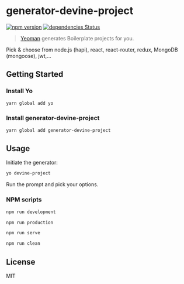# generator-devine-project

[![npm version](https://badge.fury.io/js/generator-devine-project.svg)](https://badge.fury.io/js/generator-devine-project)
[![dependencies Status](https://david-dm.org/duivvv/generator-devine-project/status.svg)](https://david-dm.org/duivvv/generator-devine-project)

> [Yeoman](http://yeoman.io) generates Boilerplate projects for you.

Pick & choose from node.js (hapi), react, react-router, redux, MongoDB (mongoose), jwt,...

## Getting Started

### Install Yo

```bash
yarn global add yo
```

### Install generator-devine-project

```bash
yarn global add generator-devine-project
```

## Usage

Initiate the generator:

```bash
yo devine-project
```

Run the prompt and pick your options.

### NPM scripts


```bash
npm run development
```

```bash
npm run production
```

```bash
npm run serve
```

```bash
npm run clean
```


## License

MIT
